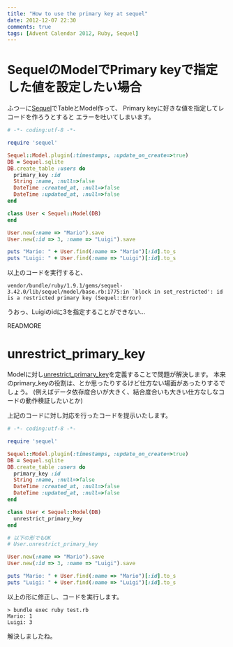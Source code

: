 ```yaml
---
title: "How to use the primary key at sequel"
date: 2012-12-07 22:30
comments: true
tags: [Advent Calendar 2012, Ruby, Sequel]
---
```


# SequelのModelでPrimary keyで指定した値を設定したい場合

ふつーに[Sequel](http://sequel.rubyforge.org/)でTableとModel作って、
Primary keyに好きな値を指定してレコードを作ろうとすると
エラーを吐いてしまいます。

```ruby
# -*- coding:utf-8 -*-

require 'sequel'

Sequel::Model.plugin(:timestamps, :update_on_create=>true)
DB = Sequel.sqlite
DB.create_table :users do
  primary_key :id
  String :name, :null=>false
  DateTime :created_at, :null=>false
  DateTime :updated_at, :null=>false
end

class User < Sequel::Model(DB)
end

User.new(:name => "Mario").save
User.new(:id => 3, :name => "Luigi").save

puts "Mario: " + User.find(:name => "Mario")[:id].to_s
puts "Luigi: " + User.find(:name => "Luigi")[:id].to_s
```

以上のコードを実行すると、

```plain
vendor/bundle/ruby/1.9.1/gems/sequel-3.42.0/lib/sequel/model/base.rb:1775:in `block in set_restricted': id is a restricted primary key (Sequel::Error)
```

うおっ、Luigiのidに3を指定することができない...

READMORE

# unrestrict_primary_key

Modelに対し[unrestrict_primary_key](http://sequel.rubyforge.org/rdoc/classes/Sequel/Model/ClassMethods.html#method-i-unrestrict_primary_key)を定義することで問題が解決します。
本来のprimary_keyの役割は、とか思ったりするけど仕方ない場面があったりするでしょう。
(例えばデータ依存度合いが大きく、結合度合いも大きい仕方なしなコードの動作検証したいとか)


上記のコードに対し対応を行ったコードを提示いたします。

```ruby
# -*- coding:utf-8 -*-

require 'sequel'

Sequel::Model.plugin(:timestamps, :update_on_create=>true)
DB = Sequel.sqlite
DB.create_table :users do
  primary_key :id
  String :name, :null=>false
  DateTime :created_at, :null=>false
  DateTime :updated_at, :null=>false
end

class User < Sequel::Model(DB)
  unrestrict_primary_key
end

# 以下の形でもOK
# User.unrestrict_primary_key

User.new(:name => "Mario").save
User.new(:id => 3, :name => "Luigi").save

puts "Mario: " + User.find(:name => "Mario")[:id].to_s
puts "Luigi: " + User.find(:name => "Luigi")[:id].to_s
```

以上の形に修正し、コードを実行します。

```plain
> bundle exec ruby test.rb
Mario: 1
Luigi: 3
```

解決しましたね。
